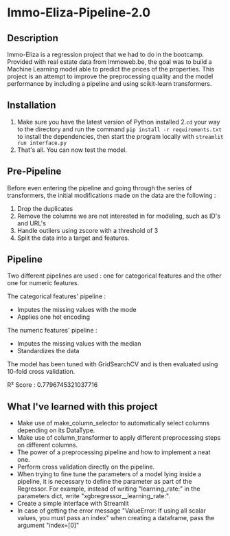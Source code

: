 # Immo-Eliza-Pipeline-2.0

## Description
Immo-Eliza is a regression project that we had to do in the bootcamp. Provided with real estate data from Immoweb.be, 
the goal was to build a Machine Learning model able to predict the prices of the properties. This project is an attempt
to improve the preprocessing quality and the model performance by including a pipeline and using scikit-learn transformers.

## Installation
1. Make sure you have the latest version of Python installed
2.`cd` your way to the directory and run the command `pip install -r requirements.txt` to install the dependencies, then start the program locally with `streamlit run interface.py`
3. That's all. You can now test the model.

## Pre-Pipeline
Before even entering the pipeline and going through the series of transformers, the initial modifications made on the data are
the following :
1. Drop the duplicates
2. Remove the columns we are not interested in for modeling, such as ID's and URL's
3. Handle outliers using zscore with a threshold of 3
4. Split the data into a target and features.

## Pipeline
Two different pipelines are used : one for categorical features and the other one for numeric features.

The categorical features' pipeline :
- Imputes the missing values with the mode
- Applies one hot encoding

The numeric features' pipeline :
- Imputes the missing values with the median
- Standardizes the data

The model has been tuned with GridSearchCV and is then evaluated using 10-fold cross validation.

R² Score : 0.7796745321037716

## What I've learned with this project
- Make use of make_column_selector to automatically select columns depending on its DataType.
- Make use of column_transformer to apply different preprocessing steps on different columns.
- The power of a preprocessing pipeline and how to implement a neat one.
- Perform cross validation directly on the pipeline.
- When trying to fine tune the parameters of a model lying inside a pipeline, it is necessary to define the parameter as part of the Regressor. For example, instead of writing "learning_rate:" in the parameters dict, write "xgbregressor__learning_rate:".
- Create a simple interface with Streamlit
- In case of getting the error message "ValueError: If using all scalar values, you must pass an index" when creating a dataframe, pass the argument "index=[0]"